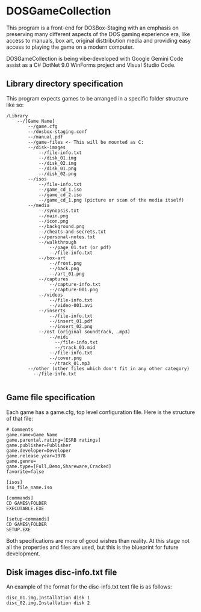 # DOSGameCollection

This program is a front-end for DOSBox-Staging with an emphasis on preserving many different aspects of the DOS gaming experience era, like access to manuals, box art, original disttribution media and providing easy access to playing the game on a modern computer.

DOSGameCollection is being vibe-developed with Google Gemini Code assist as a C# DotNet 9.0 WinForms project and Visual Studio Code.

## Library directory specification

This program expects games to be arranged in a specific folder structure like so:

```
/Library
    --/[Game Name]
        --/game.cfg
        --/dosbox-staging.conf
        --/manual.pdf
        --/game-files <- This will be mounted as C:
        --/disk-images
            --/file-info.txt
            --/disk_01.img
            --/disk_02.img
            --/disk_01.png
            --/disk_02.png
        --/isos
            --/file-info.txt
            --/game_cd_1.iso
            --/game_cd_2.iso
            --/game_cd_1.png (picture or scan of the media itself)
        --/media
            --/synopsis.txt
            --/main.png
            --/icon.png
            --/background.png
            --/cheats-and-secrets.txt
            --/personal-notes.txt
            --/walkthrough
                --/page_01.txt (or pdf)
                --/file-info.txt
            --/box-art
                --/front.png
                --/back.png
                --/art_01.png
            --/captures
                --/capture-info.txt
                --/capture-001.png
            --/videos
                --/file-info.txt
                --/video-001.avi
            --/inserts
                --/file-info.txt
                --/insert_01.pdf
                --/insert_02.png
            --/ost (original soundtrack, .mp3)
                --/midi
                  --/file-info.txt
                  --/track_01.mid
                --/file-info.txt
                --/cover.png
                --/track_01.mp3
        --/other (other files which don't fit in any other category)
          --/file-info.txt 
          
```

## Game file specification

Each game has a game.cfg, top level configuration file. Here is the structure of that file:

```
# Comments
game.name=Game Name
game.parental.rating=[ESRB ratings]
game.publisher=Publisher
game.developer=Developer
game.release.year=1978
game.genre=
game.type=[Full,Demo,Shareware,Cracked]
favorite=false

[isos]
iso_file_name.iso

[commands]
CD GAMES\FOLDER
EXECUTABLE.EXE

[setup-commands]
CD GAMES\FOLDER
SETUP.EXE
```

Both specifications are more of good wishes than reality. At this stage not all the properties and files are used, but this is the blueprint for future development.

## Disk images disc-info.txt file

An example of the format for the disc-info.txt text file is as follows:

```
disc_01.img,Installation disk 1
disc_02.img,Installation disk 2
```
